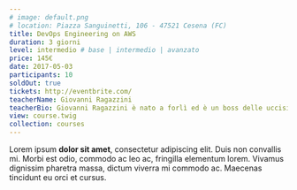 ```yaml
---
# image: default.png
# location: Piazza Sanguinetti, 106 - 47521 Cesena (FC)
title: DevOps Engineering on AWS
duration: 3 giorni
level: intermedio # base | intermedio | avanzato
price: 145€
date: 2017-05-03
participants: 10
soldOut: true
tickets: http://eventbrite.com/
teacherName: Giovanni Ragazzini
teacherBio: Giovanni Ragazzini è nato a forlì ed è un boss delle uccisioni multiple
view: course.twig
collection: courses
---
```


Lorem ipsum **dolor sit amet**, consectetur adipiscing elit. Duis non convallis mi. Morbi est odio, commodo ac leo ac, fringilla elementum lorem. Vivamus dignissim pharetra massa, dictum viverra mi commodo ac. Maecenas tincidunt eu orci et cursus.
